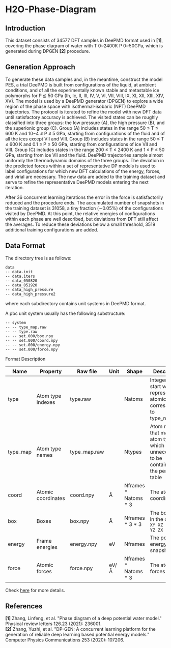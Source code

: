 # H2O-Phase-Diagram

## Introduction

This dataset consists of 34577 DFT samples in DeePMD format used in **[1]**, covering the phase diagram of water with T 0\~2400K P 0\~50GPa, which is generated during DPGEN **[2]** procedure.

## Generation Approach

To generate these data samples and, in the meantime, construct the model PES, a trial DeePMD is built from configurations of the liquid, at ambient conditions, and of all the experimentally known stable and metastable ice polymorphs for P ⪅ 50 GPa (Ih, Ic, II, III, IV, V, VI, VII, VIII, IX, XI, XII, XIII, XIV, XV). The model is used by a DeePMD generator (DPGEN) to explore a wide region of the phase space with isothermal-isobaric (NPT) DeePMD trajectories. The protocol is iterated to refine the model with new DFT data until satisfactory accuracy is achieved. The visited states can be roughly classified into three groups: the low pressure (A), the high pressure (B), and the superionic group (C). Group (A) includes states in the range 50 ≤ T ≤ 600 K and 10−4 ≤ P ≤ 5 GPa, starting from configurations of the fluid and of all the ices except VII and VIII. Group (B) includes states in the range 50 ≤ T ≤ 600 K and 0.1 ≤ P ≤ 50 GPa, starting from configurations of ice VII and VIII. Group (C) includes states in the range 200 ≤ T ≤ 2400 K and 1 ≤ P ≤ 50 GPa, starting from ice VII and the fluid. DeePMD trajectories sample almost uniformly the thermodynamic domains of the three groups. The deviation in the predicted forces within a set of representative DP models is used to label configurations for which new DFT calculations of the energy, forces, and virial are necessary. The new data are added to the training dataset and serve to refine the representative DeePMD models entering the next iteration.

After 36 concurrent learning iterations the error in the force is satisfactorily reduced and the procedure ends. The accumulated number of snapshots in the training dataset is 31058, a tiny fraction (∼0.05%) of the configurations visited by DeePMD. At this point, the relative energies of configurations within each phase are well described, but deviations from DFT still affect the averages. To reduce these deviations below a small threshold, 3519 additional training configurations are added.

## Data Format

The directory tree is as follows:

```
data
-- data.init
-- data.iters
-- data_050820
-- data_051920
-- data_high_pressure
-- data_high_pressure2
```

where each subdirectory contains unit systems in DeePMD format.

A pbc unit system usually has the following substructure:

```
-- system
-- -- type_map.raw
-- -- type.raw
-- -- set.000/box.npy
-- -- set.000/coord.npy
-- -- set.000/energy.npy
-- -- set.000/force.npy
```

Format Description

| Name     | Property           | Raw file     | Unit | Shape                  | Description                                                  |
| -------- | ------------------ | ------------ | ---- | ---------------------- | ------------------------------------------------------------ |
| type     | Atom type indexes  | type.raw     |      | Natoms                 | Integers that start with 0, represent the atomic type corresponding to type_map.raw |
| type_map | Atom type names    | type_map.raw |      | Ntypes                 | Atom names that map to atom type, which is unnecessart to be contained in the periodic table |
| coord    | Atomic coordinates | coord.npy    | Å    | Nframes \* Natoms \* 3 | The atomic coordinates                                       |
| box      | Boxes              | box.npy      | Å    | Nframes \* 3 \* 3      | The box axes in the order `XX XY XZ YX YY YZ ZX ZY ZZ`       |
| energy   | Frame energies     | energy.npy   | eV   | Nframes                | The potential energy of snapshot                             |
| force    | Atomic forces      | force.npy    | eV/Å | Nframes \* Natoms \* 3 | The atomic forces                                            |

Check [here](https://github.com/iProzd/deepmd-kit/blob/devel/doc/data/system.md) for more details.



## References

**[1]** Zhang, Linfeng, et al. "Phase diagram of a deep potential water model." Physical review letters 126.23 (2021): 236001. \
**[2]** Zhang, Yuzhi, et al. "DP-GEN: A concurrent learning platform for the generation of reliable deep learning based potential energy models." Computer Physics Communications 253 (2020): 107206.